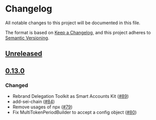 # Changelog

All notable changes to this project will be documented in this file.

The format is based on [Keep a Changelog](https://keepachangelog.com/en/1.0.0/),
and this project adheres to [Semantic Versioning](https://semver.org/spec/v2.0.0.html).

## [Unreleased]

## [0.13.0]

### Changed

- Rebrand Delegation Toolkit as Smart Accounts Kit ([#89](https://github.com/MetaMask/smart-accounts-kit.git/pull/89))
- add-sei-chain ([#84](https://github.com/MetaMask/smart-accounts-kit.git/pull/84))
- Remove usages of npx ([#79](https://github.com/MetaMask/smart-accounts-kit.git/pull/79))
- Fix MultiTokenPeriodBuilder to accept a config object ([#80](https://github.com/MetaMask/smart-accounts-kit.git/pull/80))

[Unreleased]: https://github.com/MetaMask/smart-accounts-kit.git/compare/@metamask/delegation-deployments@0.13.0...HEAD
[0.13.0]: https://github.com/MetaMask/smart-accounts-kit.git/releases/tag/@metamask/delegation-deployments@0.13.0
